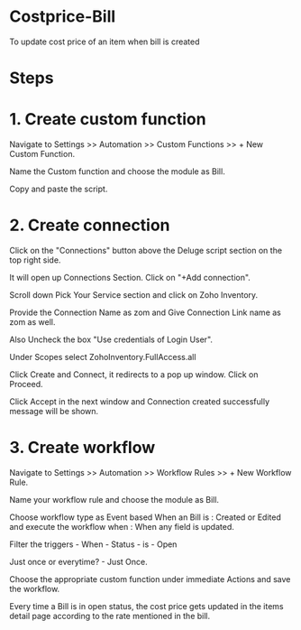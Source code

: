 # Costprice-Bill
To update cost price of an item when bill is created
# Steps

# 1. Create custom function
Navigate to Settings >> Automation >> Custom Functions >> + New Custom Function.

Name the Custom function and choose the module as Bill.

Copy and paste the script.

# 2. Create connection 
Click on the "Connections" button above the Deluge script section on the top right side.

It will open up Connections Section. Click on "+Add connection".

Scroll down Pick Your Service section and click on Zoho Inventory.

Provide the Connection Name as zom and Give Connection Link name as zom as well.

Also Uncheck the box "Use credentials of Login User".

Under Scopes select ZohoInventory.FullAccess.all

Click Create and Connect, it redirects to a pop up window. Click on Proceed.

Click Accept in the next window and Connection created successfully message will be shown.

# 3. Create workflow
Navigate to Settings >> Automation >> Workflow Rules >> + New Workflow Rule.

Name your workflow rule and choose the module as Bill.

Choose workflow type as Event based When an Bill is : Created or Edited and execute the workflow when : When any field is updated.

Filter the triggers - When - Status - is - Open

Just once or everytime? - Just Once.

Choose the appropriate custom function under immediate Actions and save the workflow.

Every time a Bill is in open status, the cost price gets updated in the items detail page according to the rate mentioned in the bill.
